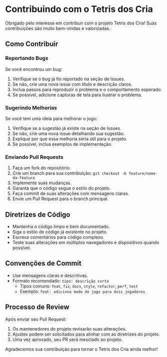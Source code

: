 # Contribuindo com o Tetris dos Cria

Obrigado pelo interesse em contribuir com o projeto Tetris dos Cria! Suas contribuições são muito bem-vindas e valorizadas.

## Como Contribuir

### Reportando Bugs

Se você encontrou um bug:

1. Verifique se o bug já foi reportado na seção de Issues.
2. Se não, crie uma nova issue com título e descrição claros.
3. Inclua passos para reproduzir o problema e o comportamento esperado.
4. Se possível, adicione capturas de tela para ilustrar o problema.

### Sugerindo Melhorias

Se você tem uma ideia para melhorar o jogo:

1. Verifique se a sugestão já existe na seção de Issues.
2. Se não, crie uma nova issue detalhando sua sugestão.
3. Explique por que essa melhoria seria útil para o projeto.
4. Se possível, inclua exemplos de implementação.

### Enviando Pull Requests

1. Faça um fork do repositório.
2. Crie um branch para sua contribuição: `git checkout -b feature/nome-da-feature`
3. Implemente suas mudanças.
4. Garanta que o código segue o estilo do projeto.
5. Faça commit de suas alterações com mensagens claras.
6. Envie um Pull Request para o branch principal.

## Diretrizes de Código

- Mantenha o código limpo e bem documentado.
- Siga o estilo de código já existente no projeto.
- Escreva comentários para código complexo.
- Teste suas alterações em múltiplos navegadores e dispositivos quando possível.

## Convenções de Commit

- Use mensagens claras e descritivas.
- Formato recomendado: `tipo: descrição curta`
  - Tipos comuns: `feat`, `fix`, `docs`, `style`, `refactor`, `perf`, `test`
  - Exemplo: `feat: adiciona modo de jogo para dois jogadores`

## Processo de Review

Após enviar seu Pull Request:

1. Os mantenedores do projeto revisarão suas alterações.
2. Ajustes podem ser solicitados para alinhar com as diretrizes do projeto.
3. Uma vez aprovado, seu PR será mesclado ao projeto.

Agradecemos sua contribuição para tornar o Tetris dos Cria ainda melhor!
